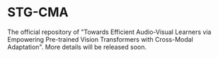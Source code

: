 # STG-CMA
The official repository of "Towards Efficient Audio-Visual Learners via Empowering Pre-trained Vision Transformers with Cross-Modal Adaptation". More details will be released soon.
